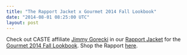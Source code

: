 ```yaml
---
title: "The Rapport Jacket x Gourmet 2014 Fall Lookbook"
date: "2014-08-01 08:25:00 UTC"
layout: post
---
```


<p>Check out CASTE affiliate <a href="https://www.youtube.com/watch?v=B_Sb8c8Kwhs">Jimmy Gorecki</a> in our&nbsp;<a href="http://store.castequality.com/product/the-rapport-jacket">Rapport Jacket</a> for the <a href="http://hypebeast.com/2014/7/gourmet-2014-fall-lookbook">Gourmet 2014 Fall Lookbook</a>. Shop the Rapport <a href="http://store.castequality.com/product/the-rapport-jacket">here</a>.&nbsp;</p>

<p><a href="http://hypebeast.com/2014/7/gourmet-2014-fall-lookbook"><img alt="" data-rich-file-id="62" src="http://s3.amazonaws.com/caste-server-production/rich/rich_files/rich_files/62/blog/gourmet-2014-fall-lookbook-1.jpg" /></a></p>

